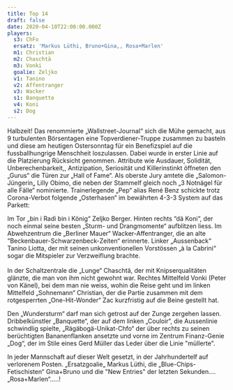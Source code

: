 ```yaml
---
title: Top 14
draft: false
date: 2020-04-10T22:00:00.000Z
players:
  s3: ChFo
  ersatz: 'Markus Lüthi, Bruno+Gina,, Rosa+Marlen'
  m1: Christian
  m2: Chaschtä
  m3: Vonki
  goalie: Zeljko
  v1: Tanino
  v2: Affentranger
  v3: Wacker
  s1: Banquette
  v4: Koni
  s2: Dog
---
```

Halbzeit! Das renommierte „Wallstreet-Journal“ sich die Mühe gemacht, aus 9 turbulenten Börsentagen eine Topverdiener-Truppe zusammen zu basteln und diese am heutigen Ostersonntag für ein Benefizspiel auf die fussballhungrige Menschheit loszulassen. Dabei wurde in erster Linie auf die Platzierung Rücksicht genommen. Attribute wie Ausdauer, Solidität, Unberechenbarkeit,, Antizipation, Seriosität und Killerinstinkt öffneten den „Gurus“ die Türen zur „Hall of Fame“. Als oberste Jury amtete die „Salomon-Jüngerin„ Lilly Obimo, die neben der Stammelf  gleich noch „3 Notnägel für alle Fälle“ nominierte. Trainerlegende „Pep“ alias René Benz schickte trotz Corona-Verbot folgende „Osterhasen“ im bewährten 4-3-3 System auf das Parkett: 

Im Tor „bin i Radi bin i König“ Zeljko Berger. Hinten rechts “dä Koni“, der noch einmal seine besten „Sturm- und Drangmomente“ aufblitzen liess. Im Abwehzentrum die „Berliner Mauer“ Wacker-Affentranger, die an alte “Beckenbauer-Schwarzenbeck-Zeiten“ erinnerte. Linker „Aussenback“ Tanino Liotta, der mit seinen unkonventionellen Vorstössen „à la Cabrini“ sogar die Mitspieler zur Verzweiflung brachte. \
\
In der Schaltzentrale die „Lunge“ Chaschtä, der mit Knipserqualitäten glänzte, die man von ihm nicht gewohnt war. Rechtes Mittelfeld Vonki (Peter von Känel), bei dem man nie weiss, wohin die Reise geht und im linken Mittelfeld „Sohnemann“ Christian, der die Partie zusammen mit dem rotgesperrten „One-Hit-Wonder“ Zac kurzfristig auf die Beine gestellt hat.

Den „Wundersturm“ darf man sich getrost auf der Zunge zergehen lassen. Dribbelkünstler „Banquette“, der auf dem linken „Couloir“, die Aussenlinie schwindlig spielte, „Rägäbogä-Unikat-Chfo“ der über rechts zu  seinen berüchtigten Bananenflanken ansetzte und vorne im Zentrum Finanz-Genie „Dog“, der im Stile eines Gerd Müller das Leder über die Linie "müllerte".

In jeder Mannschaft auf dieser Welt gesetzt, in der Jahrhundertelf auf verlorenem Posten. „Ersatzgoalie„ Markus Lüthi, die „Blue-Chips-Fetischisten“ Gina+Bruno und die "New Entries" der letzten Sekunden.... „Rosa+Marlen“.....!